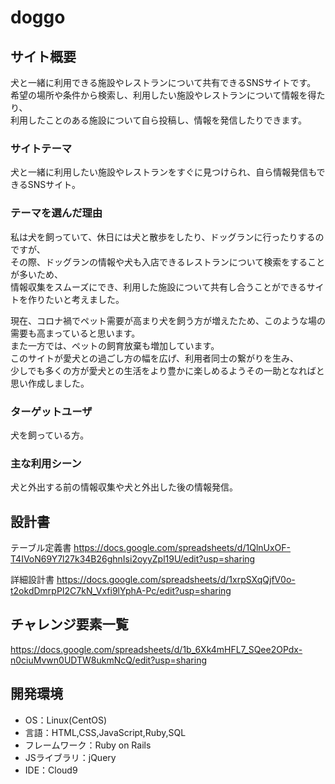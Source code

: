# doggo

## サイト概要
犬と一緒に利用できる施設やレストランについて共有できるSNSサイトです。<br>
希望の場所や条件から検索し、利用したい施設やレストランについて情報を得たり、<br>
利用したことのある施設について自ら投稿し、情報を発信したりできます。


### サイトテーマ
犬と一緒に利用したい施設やレストランをすぐに見つけられ、自ら情報発信もできるSNSサイト。

### テーマを選んだ理由
私は犬を飼っていて、休日には犬と散歩をしたり、ドッグランに行ったりするのですが、<br>
その際、ドッグランの情報や犬も入店できるレストランについて検索をすることが多いため、<br>
情報収集をスムーズにでき、利用した施設について共有し合うことができるサイトを作りたいと考えました。<br>

現在、コロナ禍でペット需要が高まり犬を飼う方が増えたため、このような場の需要も高まっていると思います。<br>
また一方では、ペットの飼育放棄も増加しています。<br>
このサイトが愛犬との過ごし方の幅を広げ、利用者同士の繋がりを生み、<br>
少しでも多くの方が愛犬との生活をより豊かに楽しめるようその一助となればと思い作成しました。

### ターゲットユーザ
犬を飼っている方。

### 主な利用シーン
犬と外出する前の情報収集や犬と外出した後の情報発信。


## 設計書

テーブル定義書
<https://docs.google.com/spreadsheets/d/1QlnUxOF-T4IVoN69Y7l27k34B26ghnIsi2oyyZpl19U/edit?usp=sharing>

詳細設計書
<https://docs.google.com/spreadsheets/d/1xrpSXqQjfV0o-t2okdDmrpPI2C7kN_Vxfi9lYphA-Pc/edit?usp=sharing>

## チャレンジ要素一覧
<https://docs.google.com/spreadsheets/d/1b_6Xk4mHFL7_SQee2OPdx-n0ciuMvwn0UDTW8ukmNcQ/edit?usp=sharing>


## 開発環境
- OS：Linux(CentOS)
- 言語：HTML,CSS,JavaScript,Ruby,SQL
- フレームワーク：Ruby on Rails
- JSライブラリ：jQuery
- IDE：Cloud9
